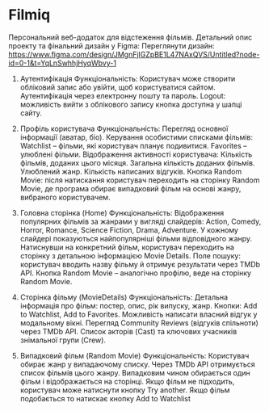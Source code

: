 # Filmiq

Персональний веб-додаток для відстеження фільмів.
Детальний опис проекту та фінальний дизайн у Figma:
Переглянути дизайн: https://www.figma.com/design/JMgnFjIGZpBE1L47NAxQVS/Untitled?node-id=0-1&t=YqLnSwhhjHyqWbvy-1

1. Аутентифікація
   Функціональність:
   Користувач може створити обліковий запис або увійти, щоб користуватися сайтом.
   Аутентифікація через електронну пошту та пароль.
   Logout: можливість вийти з облікового запису кнопка доступна у шапці сайту.

2. Профіль користувача
   Функціональність:
   Перегляд основної інформації (аватар, біо).
   Керування особистими списками фільмів:
   Watchlist – фільми, які користувач планує подивитися.
   Favorites – улюблені фільми.
   Відображення активності користувача:
   Кількість фільмів, доданих цього місяця.
   Загальна кількість доданих фільмів.
   Улюблений жанр.
   Кількість написаних відгуків.
   Кнопка Random Movie: після натискання користувач переходить на сторінку Random Movie, де програма обирає випадковий фільм на основі жанру, вибраного користувачем.

3. Головна сторінка (Home)
   Функціональність:
   Відображення популярних фільмів за жанрами у вигляді слайдерів:
   Action, Comedy, Horror, Romance, Science Fiction, Drama, Adventure.
   У кожному слайдері показуються найпопулярніші фільми відповідного жанру.
   Натиснувши на конкретний фільм, користувач переходить на сторінку з детальною інформацією Movie Details.
   Поле пошуку: користувач вводить назву фільму й отримує результати через TMDb API.
   Кнопка Random Movie – аналогічно профілю, веде на сторінку Random Movie.

4. Сторінка фільму (MovieDetails)
   Функціональність:
   Детальна інформація про фільм: постер, опис, рік випуску, жанр.
   Кнопки: Add to Watchlist, Add to Favorites.
   Можливість написати власний відгук у модальному вікні.
   Перегляд Community Reviews (відгуків спільноти) через TMDb API.
   Список акторів (Cast) та ключових учасників знімальної групи (Crew).

5. Випадковий фільм (Random Movie)
   Функціональність:
   Користувач обирає жанр у випадаючому списку.
   Через TMDb API отримується список фільмів цього жанру.
   Випадковим чином обирається один фільм і відображається на сторінці.
   Якщо фільм не підходить, користувач може натиснути кнопку Try another.
   Якщо фільм подобається то натискає кнопку Add to Watchlist
